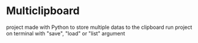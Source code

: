 # Multiclipboard
 project made with Python to store multiple datas to the clipboard
 run project on terminal with "save", "load" or  "list" argument
